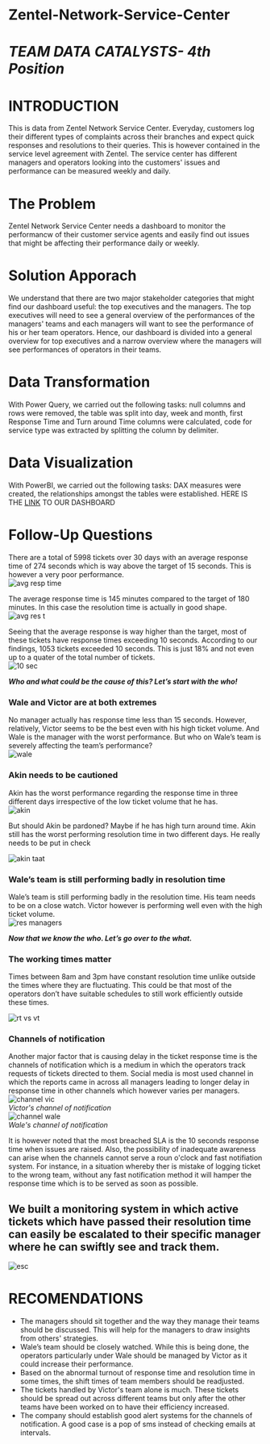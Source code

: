 # Zentel-Network-Service-Center
# ***TEAM DATA CATALYSTS- 4th Position***

# INTRODUCTION
This is data from Zentel Network Service Center. Everyday, customers log their different types of complaints across their branches and expect quick responses and resolutions to their queries. This is however contained in the service level agreement with Zentel.
The service center has different managers and operators looking into the customers' issues and performance can be measured weekly and daily.
# The Problem
Zentel Network Service Center needs a dashboard to monitor the performancw of their customer service agents and easily find out issues that might be affecting their performance daily or weekly.
# Solution Apporach
We understand that there are two major stakeholder categories that might find our dashboard useful: the top executives and the managers. The top executives will need to see a general overview of the performances of the managers' teams and each managers will want to see the performance of his or her team operators. Hence, our dashboard is divided into a general overview for top executives and a narrow overview where the managers will see performances of operators in their teams.
# Data Transformation
With Power Query, we carried out the following tasks: null columns and rows were removed, the table was split into day, week and month, first Response Time and Turn around Time columns were calculated, code for service type was extracted by splitting the column by delimiter.
# Data Visualization
With PowerBI, we carried out the following tasks: DAX measures were created, the relationships amongst the tables were established.
HERE IS THE [LINK](https://app.powerbi.com/view?r=eyJrIjoiNzQyMmUwZTktZjU5OS00N2FlLWIzOTAtYjhjYmExZjUyNzQ2IiwidCI6ImVhMTJjZDQzLTY2NTYtNDFmYi05NmQwLThlMDkyMjg0YjIzOCJ9) TO OUR DASHBOARD

# Follow-Up Questions
There are a total of 5998 tickets over 30 days with an average response time of 274 seconds which is way above the target of 15 seconds. This is however a very poor performance. <br/>
![avg resp time](https://user-images.githubusercontent.com/107109434/201456821-77dfcf4c-34a4-444a-af8a-4473de7652d8.PNG)
<br/>

The average response time is 145 minutes compared to the target of 180 minutes. In this case the resolution time is actually in good shape. <br/>
![avg res t](https://user-images.githubusercontent.com/107109434/201456894-4a1801ed-870f-49a6-b167-bad264821334.PNG) 

Seeing that the average response is way higher than the target, most of these tickets have response times exceeding 10 seconds. According to our findings, 1053 tickets exceeded 10 seconds. This is just 18% and not even up to a quater of the total number of tickets.  <br/>
![10 sec](https://user-images.githubusercontent.com/107109434/201457019-d36974f5-1485-4338-a58c-93133b54473c.PNG)

***Who and what could be the cause of this? Let’s start with the who!***

### Wale and Victor are at both extremes
No manager actually has response time less than 15 seconds. However, relatively, Victor seems to be the best even with his high ticket volume. And Wale is the manager with the worst performance. But who on Wale’s team is severely affecting the team’s performance? <br/>
![wale](https://user-images.githubusercontent.com/107109434/201457458-52b870ab-6a28-43f7-a93a-4dcb01f2bcbc.PNG)

### Akin needs to be cautioned
Akin has the worst performance regarding the response time in three different days irrespective of the low ticket volume that he has. <br/>
![akin](https://user-images.githubusercontent.com/107109434/201457581-4055f7c4-2778-48e7-b4f8-76a5c927c83d.PNG)

But should Akin be pardoned? Maybe if he has high turn around time. Akin still has the worst performing resolution time in two different days. He really needs to be put in check <br/>

![akin taat](https://user-images.githubusercontent.com/107109434/201457646-ffe13b3a-89a8-4818-93a8-df35bd29204b.PNG)

### Wale’s team is still performing badly in resolution time
Wale’s team is still performing badly  in the resolution time. His team needs to be on a close watch. Victor however is performing well even with the high ticket volume.<br/>
![res managers](https://user-images.githubusercontent.com/107109434/201457840-4c4a67c3-6ede-473c-aed5-9e4b49db6b8d.PNG)

***Now that we know the who. Let’s go over to the what.*** <br/>
### The working times matter
Times between 8am and 3pm have constant resolution time unlike outside the times where they are fluctuating. This could be that most of the operators don’t have suitable schedules to still work efficiently outside these times. <br/>

![rt vs vt](https://user-images.githubusercontent.com/107109434/201458027-09a4e647-86c6-40af-9e2f-69665bc495cd.PNG)

### Channels of notification
Another major factor that is causing delay in the ticket response time is the channels of notification which is a medium in which the operators track requests of tickets directed to them. Social media is most used channel in which the reports came in across all managers leading to longer delay in response time in other channels which however varies per managers.<br/>
![channel vic](https://user-images.githubusercontent.com/107109434/201459893-1d89ccb0-d718-4d21-b3a8-5637b0738b18.PNG) <br/>
*Victor's channel of notification* <br/>
![channel wale](https://user-images.githubusercontent.com/107109434/201460029-3046e6ed-909b-4d5d-a940-b12be3e37a81.PNG) <br/>
*Wale's channel of notification* <br/>

It is however noted that the most breached SLA is the 10 seconds response time when issues are raised. Also, the possibility of inadequate awareness can arise when the channels cannot serve a roun o'clock and fast notifiation system. For instance, in a situation whereby ther is mistake of logging ticket to the wrong team, without any fast notification method it will hamper the response time which is to be served as soon as possible.

## We built a monitoring system in which active tickets which have passed their resolution time can easily be escalated to their specific manager where he can swiftly see and track them.  <br/>
![esc](https://user-images.githubusercontent.com/107109434/201460755-6dec3bc3-d74b-47da-a17a-6fb7db1011b1.PNG)


# RECOMENDATIONS
* The managers should sit together and the way they manage their teams should be discussed. This will help for the managers to draw insights from others' strategies.
* Wale’s team should be closely watched. While this is being done, the operators particularly under Wale should be managed by Victor as it could increase their performance.
* Based on the abnormal turnout of response time and resolution time in some times, the shift times of team members should be readjusted.
* The tickets handled by Victor's team alone is much. These tickets should be spread out across different teams but only after the other teams have been worked on to have their efficiency increased.
* The company should establish good alert systems for the channels of notification. A good case is a pop of sms instead of checking emails at intervals.




